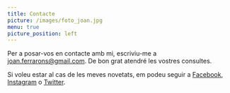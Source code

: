 ```yaml
---
title: Contacte
picture: /images/foto_joan.jpg
menu: true
picture_position: left
---
```


Per a posar-vos en contacte amb mi, escriviu-me a <a href="mailto:joan.ferrarons@gmail.com">joan.ferrarons@gmail.com</a>. De bon grat atendré les vostres consultes.

Si voleu estar al cas de les meves novetats, em podeu seguir a [Facebook](http://www.facebook.com/ferrarons.traductor), [Instagram](http://www.instagram.com/jferrarons) o [Twitter](https://twitter.com/_jferrarons_).